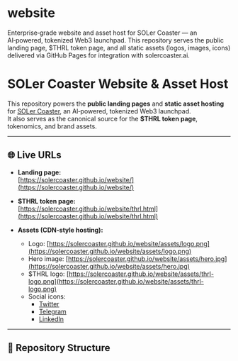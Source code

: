 # website
Enterprise‑grade website and asset host for SOLer Coaster — an AI‑powered, tokenized Web3 launchpad.  This repository serves the public landing page, $THRL token page, and all static assets (logos, images, icons)  delivered via GitHub Pages for integration with solercoaster.ai.
# SOLer Coaster Website & Asset Host

This repository powers the **public landing pages** and **static asset hosting** for [SOLer Coaster](https://solercoaster.ai), an AI‑powered, tokenized Web3 launchpad.  
It also serves as the canonical source for the **$THRL token page**, tokenomics, and brand assets.

---

## 🌐 Live URLs

- **Landing page:**  
  [https://solercoaster.github.io/website/](https://solercoaster.github.io/website/)

- **$THRL token page:**  
  [https://solercoaster.github.io/website/thrl.html](https://solercoaster.github.io/website/thrl.html)

- **Assets (CDN‑style hosting):**  
  - Logo: [https://solercoaster.github.io/website/assets/logo.png](https://solercoaster.github.io/website/assets/logo.png)  
  - Hero image: [https://solercoaster.github.io/website/assets/hero.jpg](https://solercoaster.github.io/website/assets/hero.jpg)  
  - $THRL logo: [https://solercoaster.github.io/website/assets/thrl-logo.png](https://solercoaster.github.io/website/assets/thrl-logo.png)  
  - Social icons:  
    - [Twitter](https://solercoaster.github.io/website/assets/icons/twitter.svg)  
    - [Telegram](https://solercoaster.github.io/website/assets/icons/telegram.svg)  
    - [LinkedIn](https://solercoaster.github.io/website/assets/icons/linkedin.svg)  

---

## 📂 Repository Structure

